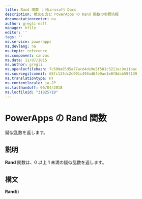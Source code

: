 ```yaml
---
title: Rand 関数 | Microsoft Docs
description: 構文を含む PowerApps の Rand 関数の参照情報
documentationcenter: na
author: gregli-msft
manager: kfile
editor: ''
tags: ''
ms.service: powerapps
ms.devlang: na
ms.topic: reference
ms.component: canvas
ms.date: 11/07/2015
ms.author: gregli
ms.openlocfilehash: 7c500a95d5a77acd4de9e2f501c3211ec9e11bac
ms.sourcegitcommit: 68fc13fdc2c991c499ad6fe9ae1e0f8dab597139
ms.translationtype: HT
ms.contentlocale: ja-JP
ms.lasthandoff: 06/04/2018
ms.locfileid: "31825719"
---
```

# <a name="rand-function-in-powerapps"></a>PowerApps の Rand 関数
疑似乱数を返します。

## <a name="description"></a>説明
**Rand** 関数は、0 以上 1 未満の疑似乱数を返します。

## <a name="syntax"></a>構文
**Rand**()

